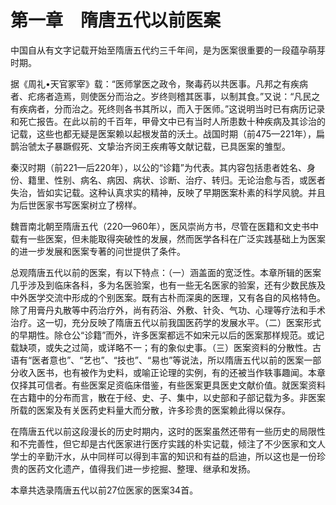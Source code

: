 # 第一章　隋唐五代以前医案

中国自从有文字记载开始至隋唐五代约三千年间，是为医案很重要的一段蕴孕萌芽时期。

据《周礼•天官冢宰》载：“医师掌医之政令，聚毒药以共医事。凡邦之有疾病者、疕疡者造焉，则使医分而治之。岁终则稽其医事，以制其食。”又说：“凡民之有疾病者，分而治之。死终则各书其所以，而入于医师。”这说明当时已有病历记录和死亡报告。在此以前的千百年，甲骨文中已有当时人所患数十种疾病及其诊治的记载，这些也都无疑是医案赖以起根发苗的沃土。战国时期（前475—221年），扁鹊治虢太子暴蹶假死、文挚治齐闵王疾痏等文献记载，已具医案的雏型。

秦汉时期（前221—后220年），以公的“诊籍”为代表。其内容包括患者姓名、身份、籍里、性别、病名、病因、病状、诊断、治疗、转归。无论治愈与否，或医者失治，皆如实记载。这种认真求实的精神，反映了早期医案朴素的科学风貌。并且为后世医家书写医案树立了榜样。

魏晋南北朝至隋唐五代（220—960年），医风崇尚方书，尽管在医籍和文史书中载有一些医案，但未能取得突破性的发展，然而医学各科在广泛实践基础上为医案的进一步发展和医案专著的问世提供了条件。

总观隋唐五代以前的医案，有以下特点：（一）涵盖面的宽泛性。本章所辑的医案几乎涉及到临床各科，多为名医验案，也有一些无名医家的验案，还有少数民族及中外医学交流中形成的个别医案。既有古朴而深奥的医理，又有各自的风格特色。除了用膏丹丸散等中药治疗外，尚有药浴、外敷、针灸、气功、心理等疗法和手术治疗。这一切，充分反映了隋唐五代以前我国医药学的发展水平。（二）医案形式的早期性。除仓公“诊籍”而外，许多医案都远不如宋元以后的医案那样规范。或记载缺项，或失之过简，或详略不一；有的象似史事。（三）医案资料的分散性。古语有“医者意也”、“艺也”、“技也”、“易也”等说法，所以隋唐五代以前的医案一部分收入医书，也有被作为史料，或喻正论理的实例，有的还被当作轶事趣闻。本章仅择其可信者。有些医案足资临床借鉴，有些医案更具医史文献价值。就医案资料在古籍中的分布而言，散在于经、史、子、集中，以史部和子部记载为多。非医案所载的医案及有关医药史料量大而分散，许多珍贵的医案赖此得以保存。

在隋唐五代以前这段漫长的历史时期内，这时的医案虽然还带有一些历史的局限性和不完善性，但它却是古代医家进行医疗实践的朴实记载，倾注了不少医家和文人学士的辛勤汗水，从中同样可以得到丰富的知识和有益的启迪，所以这也是一份珍贵的医药文化遗产，值得我们进一步挖掘、整理、继承和发扬。

本章共选录隋唐五代以前27位医家的医案34首。
